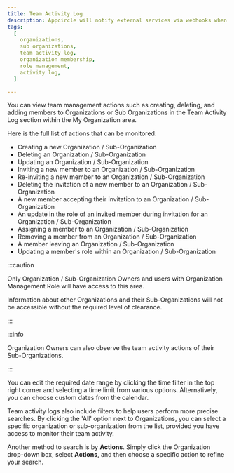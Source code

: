 ```yaml
---
title: Team Activity Log
description: Appcircle will notify external services via webhooks when a certain event occurs. When the events you specified happen, we'll send a POST request in JSON format to the URLs you provide. (Team Activity Log)
tags:
  [
    organizations,
    sub organizations,
    team activity log,
    organization membership,
    role management,
    activity log,
  ]

---
```


You can view team management actions such as creating, deleting, and adding members to Organizations or Sub Organizations in the Team Activity Log section within the My Organization area.

<Screenshot url='https://cdn.appcircle.io/docs/assets/be-3744-teamactivity.png' />

Here is the full list of actions that can be monitored:

- Creating a new Organization / Sub-Organization
- Deleting an Organization / Sub-Organization
- Updating an Organization / Sub-Organization
- Inviting a new member to an Organization / Sub-Organization
- Re-inviting a new member to an Organization / Sub-Organization
- Deleting the invitation of a new member to an Organization / Sub-Organization
- A new member accepting their invitation to an Organization / Sub-Organization
- An update in the role of an invited member during invitation for an Organization / Sub-Organization
- Assigning a member to an Organization / Sub-Organization
- Removing a member from an Organization / Sub-Organization
- A member leaving an Organization / Sub-Organization
- Updating a member's role within an Organization / Sub-Organization

:::caution

Only Organization / Sub-Organization Owners and users with Organization Management Role will have access to this area.

Information about other Organizations and their Sub-Organizations will not be accessible without the required level of clearance.

:::

:::info

Organization Owners can also observe the team activity actions of their Sub-Organizations.

:::

You can edit the required date range by clicking the time filter in the top right corner and selecting a time limit from various options. Alternatively, you can choose custom dates from the calendar.

<Screenshot url='https://cdn.appcircle.io/docs/assets/be-3744-teamactivity4.png' />

Team activity logs also include filters to help users perform more precise searches. By clicking the 'All' option next to Organizations, you can select a specific organization or sub-organization from the list, provided you have access to monitor their team activity.

<Screenshot url='https://cdn.appcircle.io/docs/assets/be-3744-teamactivity2.png' />

Another method to search is by **Actions**. Simply click the Organization drop-down box, select **Actions**, and then choose a specific action to refine your search.

<Screenshot url='https://cdn.appcircle.io/docs/assets/be-3744-teamactivity3.png' />
